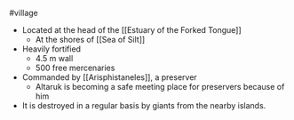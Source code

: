 #village 

- Located at the head of the [[Estuary of the Forked Tongue]]
	- At the shores of [[Sea of Silt]]
- Heavily fortified
	- 4.5 m wall
	- 500 free mercenaries
- Commanded by [[Arisphistaneles]], a preserver
	- Altaruk is becoming a safe meeting place for preservers because of him
- It is destroyed in a regular basis by giants from the nearby islands.